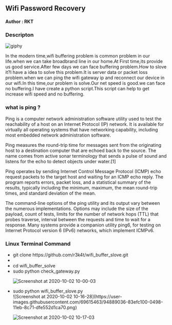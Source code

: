 <h2> Wifi Password Recovery</h2>

<h4>Author : RKT</h4>

### Descripton ###

![giphy](https://user-images.githubusercontent.com/69615463/94889283-39bb0f80-0499-11eb-8bde-403e8dd9d022.gif)

In the modern time,wifi buffering problem is common problem in our life.when we can take broadbrand line in our home.At First time,its provide us good service.After few days we can face buffering problem.How to slove it?I have a idea to solve this problem.It is server data or packet loss problem.when we can ping the wifi gateway ip and reconnect our device in our wifi.In this time,our problem is solve.Our net speed is good.we can face no buffering.I have create a python script.This script can help to get increase wifi speed and no buffering.

### what is ping ? ###

Ping is a computer network administration software utility used to test the reachability of a host on an Internet Protocol (IP) network. It is available for virtually all operating systems that have networking capability, including most embedded network administration software.

Ping measures the round-trip time for messages sent from the originating host to a destination computer that are echoed back to the source. The name comes from active sonar terminology that sends a pulse of sound and listens for the echo to detect objects under water.[1]

Ping operates by sending Internet Control Message Protocol (ICMP) echo request packets to the target host and waiting for an ICMP echo reply. The program reports errors, packet loss, and a statistical summary of the results, typically including the minimum, maximum, the mean round-trip times, and standard deviation of the mean.

The command-line options of the ping utility and its output vary between the numerous implementations. Options may include the size of the payload, count of tests, limits for the number of network hops (TTL) that probes traverse, interval between the requests and time to wait for a response. Many systems provide a companion utility ping6, for testing on Internet Protocol version 6 (IPv6) networks, which implement ICMPv6. 

### Linux Terminal Command ###

<ul>
<li>git clone https://github.com/r3k4t/wifi_buffer_slove.git<li>
<li>cd  wifi_buffer_solve</li>
<li>sudo python check_gateway.py</li>

![Screenshot at 2020-10-02 10-00-03](https://user-images.githubusercontent.com/69615463/94888443-c2847c00-0496-11eb-93b9-b7524400f967.png)

<li>sudo python wifi_buffer_slove.py</li>
![Screenshot at 2020-10-02 10-16-28](https://user-images.githubusercontent.com/69615463/94889036-83efc100-0498-11eb-8c71-dfe552d1ca70.png)

![Screenshot at 2020-10-02 10-17-03](https://user-images.githubusercontent.com/69615463/94889074-99fd8180-0498-11eb-9f93-e6bf3caf15d2.png)



